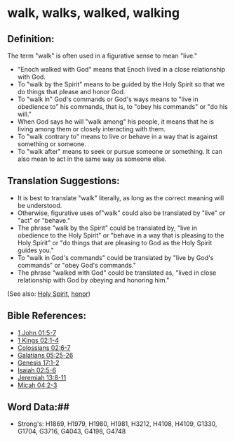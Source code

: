 # walk, walks, walked, walking #

## Definition: ##

The term "walk" is often used in a figurative sense to mean "live."

* "Enoch walked with God" means that Enoch lived in a close relationship with God.
* To "walk by the Spirit" means to be guided by the Holy Spirit so that we do things that please and honor God.
* To "walk in" God's commands or God's ways means to "live in obedience to" his commands, that is, to "obey his commands" or "do his will."
* When God says he will "walk among" his people, it means that he is living among them or closely interacting with them.
* To "walk contrary to" means to live or behave in a way that is against something or someone.
* To "walk after" means to seek or pursue someone or something. It can also mean to act in the same way as someone else.

## Translation Suggestions: ##

* It is best to translate "walk" literally, as long as the correct meaning will be understood.
* Otherwise, figurative uses of"walk" could also be translated by "live" or "act" or "behave."
* The phrase "walk by the Spirit" could be translated by, "live in obedience to the Holy Spirit" or "behave in a way that is pleasing to the Holy Spirit" or "do things that are pleasing to God as the Holy Spirit guides you."
* To "walk in God's commands" could be translated by "live by God's commands" or "obey God's commands."
* The phrase "walked with God" could be translated as, "lived in close relationship with God by obeying and honoring him."

(See also: [Holy Spirit](../kt/holyspirit.md), [honor](../kt/honor.md))

## Bible References: ##

* [1 John 01:5-7](rc://en/tn/help/1jn/01/05)
* [1 Kings 02:1-4](rc://en/tn/help/1ki/02/01)
* [Colossians 02:6-7](rc://en/tn/help/col/02/06)
* [Galatians 05:25-26](rc://en/tn/help/gal/05/25)
* [Genesis 17:1-2](rc://en/tn/help/gen/17/01)
* [Isaiah 02:5-6](rc://en/tn/help/isa/02/05)
* [Jeremiah 13:8-11](rc://en/tn/help/jer/13/08)
* [Micah 04:2-3](rc://en/tn/help/mic/04/02)

## Word Data:##

* Strong's: H1869, H1979, H1980, H1981, H3212, H4108, H4109, G1330, G1704, G3716, G4043, G4198, G4748
